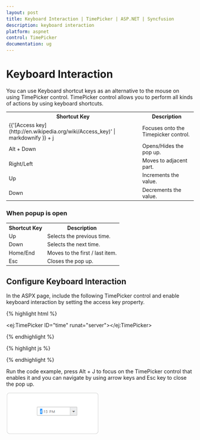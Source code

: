 ```yaml
---
layout: post
title: Keyboard Interaction | TimePicker | ASP.NET | Syncfusion
description: keyboard interaction
platform: aspnet
control: TimePicker
documentation: ug
---
```


# Keyboard Interaction

You can use Keyboard shortcut keys as an alternative to the mouse on using TimePicker control. TimePicker control allows you to perform all kinds of actions by using keyboard shortcuts.

<table>
<tr>
<th>
Shortcut Key</th><th>
Description</th></tr>
<tr>
<td>
{{'[Access key](http://en.wikipedia.org/wiki/Access_key)' | markdownify }} + j</td><td>
Focuses onto the Timepicker control.</td></tr>
<tr>
<td>
Alt + Down</td><td>
Opens/Hides the pop up.</td></tr>
<tr>
<td>
Right/Left</td><td>
Moves to adjacent part.</td></tr>
<tr>
<td>
Up</td><td>
Increments the value.</td></tr>
<tr>
<td>
Down</td><td>
Decrements the value.</td></tr>
</table>


### When popup is open

<table>
<tr>
<th>
Shortcut Key</th><th>
Description</th></tr>
<tr>
<td>
Up</td><td>
Selects the previous time. </td></tr>
<tr>
<td>
Down </td><td>
Selects the next time.</td></tr>
<tr>
<td>
Home/End</td><td>
Moves to the first / last item.</td></tr>
<tr>
<td>
Esc</td><td>
Closes the pop up.</td></tr>
</table>

## Configure Keyboard Interaction

In the ASPX page, include the following TimePicker control and enable keyboard interaction by setting the access key property.



{% highlight html %}

<ej:TimePicker ID="time" runat="server"></ej:TimePicker>

{% endhighlight %}



{% highlight js %}

<script type="text/javascript">

    $(function () {

         $(document).on("keydown", function (e) {

               if (e.altKey && e.keyCode === 74) { // j- key code.

                     $("#<%= time.ClientID %>").focus();

          }

       });

    });

</script>

{% endhighlight %}



Run the code example, press Alt + J to focus on the TimePicker control that enables it and you can navigate by using arrow keys and Esc key to close the pop up.



![](Keyboard-Interaction_images/Keyboard-Interaction_img1.png) 



